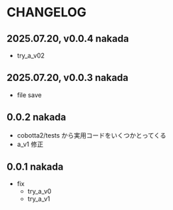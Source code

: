 # CHANGELOG

## 2025.07.20, v0.0.4  nakada

- try_a_v02
 
## 2025.07.20, v0.0.3  nakada
 
- file save
 
## 0.0.2 nakada

- cobotta2/tests から実用コードをいくつかとってくる
- a_v1 修正
 
## 0.0.1 nakada

- fix
    - try_a_v0
    - try_a_v1